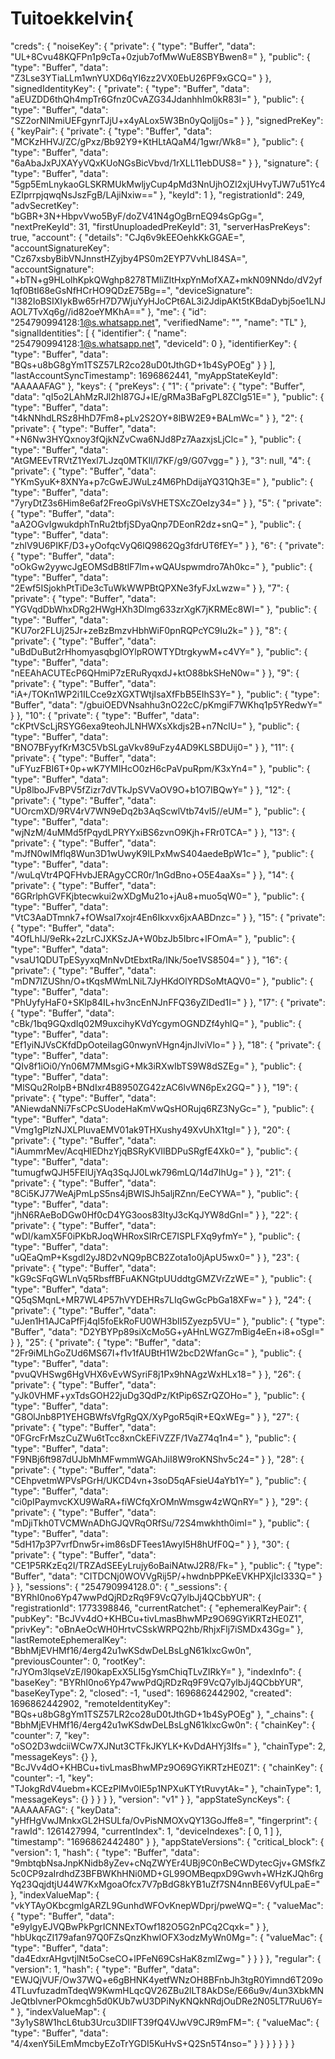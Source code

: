 # Tuitoekkelvin{
  "creds": {
    "noiseKey": {
      "private": {
        "type": "Buffer",
        "data": "UL+8Cvu48KQFPn1p9cTa+0zjub7ofMwWuE8SBYBwen8="
      },
      "public": {
        "type": "Buffer",
        "data": "Z3Lse3YTiaLLm1wnYUXD6qYI6zz2VX0EbU26PF9xGCQ="
      }
    },
    "signedIdentityKey": {
      "private": {
        "type": "Buffer",
        "data": "aEUZDD6thQh4mpTr6Gfnz0CvAZG34JdanhhIm0kR83I="
      },
      "public": {
        "type": "Buffer",
        "data": "SZ2orNlNmiUEFgynrTJjU+x4yALox5W3Bn0yQoljj0s="
      }
    },
    "signedPreKey": {
      "keyPair": {
        "private": {
          "type": "Buffer",
          "data": "MCKzHHVJ/ZC/gPxz/Bb92Y9+KtHLtAQaM4/1gwr/Wk8="
        },
        "public": {
          "type": "Buffer",
          "data": "6aAbaJxPJXAYyVQxKUoNGsBicVbvd/1rXLL11ebDUS8="
        }
      },
      "signature": {
        "type": "Buffer",
        "data": "5gp5EmLnykaoGLSKRMUkMwljyCup4pMd3NnUjhOZI2xjUHvyTJW7u51Yc4EZIprrpjqwqNsJszFgB/LAjiNxiw=="
      },
      "keyId": 1
    },
    "registrationId": 249,
    "advSecretKey": "bGBR+3N+HbpvVwo5ByF/doZV41N4gOgBrnEQ94sGpGg=",
    "nextPreKeyId": 31,
    "firstUnuploadedPreKeyId": 31,
    "serverHasPreKeys": true,
    "account": {
      "details": "CJq6v9kEEOehkKkGGAE=",
      "accountSignatureKey": "Cz67xsbyBibVNJnnstHZyjby4PS0m2EYP7VvhLI84SA=",
      "accountSignature": "+bTN+g9HLolhKpkQWghp8278TMliZItHxpYnMofXAZ+mkN09NNdo/dV2yf1qf0BtI68eGsNfHCrHO9QDzE75Bg==",
      "deviceSignature": "l382IoBSIXIykBw65rH7D7WjuYyHJoCPt6AL3i2JdipAKt5tKBdaDybj5oe1LNJAOL7TvXq6g//id82oeYMKhA=="
    },
    "me": {
      "id": "254790994128:1@s.whatsapp.net",
      "verifiedName": "",
      "name": "TL"
    },
    "signalIdentities": [
      {
        "identifier": {
          "name": "254790994128:1@s.whatsapp.net",
          "deviceId": 0
        },
        "identifierKey": {
          "type": "Buffer",
          "data": "BQs+u8bG8gYm1TSZ57LR2co28uD0tJthGD+1b4SyPOEg"
        }
      }
    ],
    "lastAccountSyncTimestamp": 1696862441,
    "myAppStateKeyId": "AAAAAFAG"
  },
  "keys": {
    "preKeys": {
      "1": {
        "private": {
          "type": "Buffer",
          "data": "qI5o2LAhMzRJl2hI87GJ+lE/gRMa3BaFgPL8ZCIg51E="
        },
        "public": {
          "type": "Buffer",
          "data": "t4kNNhdLRSz8HhD7Fm8+pLv2S2OY+8lBW2E9+BALmWc="
        }
      },
      "2": {
        "private": {
          "type": "Buffer",
          "data": "+N6Nw3HYQxnoy3fQjkNZvCwa6NJd8Pz7AazxjsLjClc="
        },
        "public": {
          "type": "Buffer",
          "data": "AtGMEEvTRVtZ1Yexl7LJzq0MTKIl/l7KF/g9/G07vgg="
        }
      },
      "3": null,
      "4": {
        "private": {
          "type": "Buffer",
          "data": "YKmSyuK+8XNYa+p7cGwEJWuLz4M6PhDdijaYQ31Qh3E="
        },
        "public": {
          "type": "Buffer",
          "data": "7yryDtZ3s6Him8e6af2FreoGpiVsVHETSXcZOeIzy34="
        }
      },
      "5": {
        "private": {
          "type": "Buffer",
          "data": "aA2OGvIgwukdphTnRu2tbfjSDyaQnp7DEonR2dz+snQ="
        },
        "public": {
          "type": "Buffer",
          "data": "zhlV9U6PIKF/D3+yOofqcVyQ6lQ9862Qg3fdrUT6fEY="
        }
      },
      "6": {
        "private": {
          "type": "Buffer",
          "data": "oOkGw2yywcJgEOMSdB8tlF7lm+wQAUspwmdro7Ah0kc="
        },
        "public": {
          "type": "Buffer",
          "data": "2Ewf5ISjokhPtTiDe3cTuWkWWPBtQPXNe3fyFJxLwzw="
        }
      },
      "7": {
        "private": {
          "type": "Buffer",
          "data": "YGVqdDbWhxDRg2HWgHXh3Dlmg633zrXgK7jKRMEc8WI="
        },
        "public": {
          "type": "Buffer",
          "data": "KU7or2FLUj25Jr+zeBzBmzvHbhWiF0pnRQPcYC9Iu2k="
        }
      },
      "8": {
        "private": {
          "type": "Buffer",
          "data": "uBdDuBut2rHhomyasqbgIOYlpROWTYDtrgkywM+c4VY="
        },
        "public": {
          "type": "Buffer",
          "data": "nEEAhACUTEcP6QHmiP7zERuRyqxdJ+ktO88bkSHeN0w="
        }
      },
      "9": {
        "private": {
          "type": "Buffer",
          "data": "iA+/TOKn1WP2i1ILCce9zXGXTWtjIsaXfFbB5EIhS3Y="
        },
        "public": {
          "type": "Buffer",
          "data": "/gbuiOEDVNsahhu3nO22cC/pKmgiF7WKhq1p5YRedwY="
        }
      },
      "10": {
        "private": {
          "type": "Buffer",
          "data": "cKPtVScLjRSYG6exa9teohJLNHWXsXkdjs2B+n7NclU="
        },
        "public": {
          "type": "Buffer",
          "data": "BNO7BFyyfKrM3C5VbSLgaVkv89uFzy4AD9KLSBDUij0="
        }
      },
      "11": {
        "private": {
          "type": "Buffer",
          "data": "uFYuzFBI6T+0p+wK7YMIHcO0zH6cPaVpuRpm/K3xYn4="
        },
        "public": {
          "type": "Buffer",
          "data": "Up8lboJFvBPV5fZizr7dVTkJpSVVaOV9O+b1O7IBQwY="
        }
      },
      "12": {
        "private": {
          "type": "Buffer",
          "data": "UOrcmXD/9RV4rV7WN9eDq2b3AqScwlVtb74vl5//eUM="
        },
        "public": {
          "type": "Buffer",
          "data": "wjNzM/4uMMd5fPqydLPRYYxiBS6zvnO9Kjh+FRr0TCA="
        }
      },
      "13": {
        "private": {
          "type": "Buffer",
          "data": "mJfN0wIMflq8Wun3D1wUwyK9ILPxMwS404aedeBpW1c="
        },
        "public": {
          "type": "Buffer",
          "data": "/wuLqVtr4PQFHvbJERAgyCCR0r/1nGdBno+O5E4aaXs="
        }
      },
      "14": {
        "private": {
          "type": "Buffer",
          "data": "6GRrlphGVFKjbtecwkui2wXDgMu21o+jAu8+muo5qW0="
        },
        "public": {
          "type": "Buffer",
          "data": "VtC3AaDTmnk7+fOWsaI7xojr4En6Ikxvx6jxAABDnzc="
        }
      },
      "15": {
        "private": {
          "type": "Buffer",
          "data": "4OfLhIJ/9eRk+2zLrCJXKSzJA+W0bzJb5Ibrc+lFOmA="
        },
        "public": {
          "type": "Buffer",
          "data": "vsaU1QDUTpESyyxqMnNvDtEbxtRa/INk/5oe1VS8504="
        }
      },
      "16": {
        "private": {
          "type": "Buffer",
          "data": "mDN7IZUShn/O+tKqsMWmLNiL7JyHKdOlYRDSoMtAQV0="
        },
        "public": {
          "type": "Buffer",
          "data": "PhUyfyHaF0+SKlp84IL+hv3ncEnNJnFFQ36yZlDed1I="
        }
      },
      "17": {
        "private": {
          "type": "Buffer",
          "data": "cBk/1bq9GQxdIq02M9uxcihyKVdYcgymOGNDZf4yhlQ="
        },
        "public": {
          "type": "Buffer",
          "data": "Ef1yiNJVsCKfdDpOoteiIagG0nwynVHgn4jnJlviVlo="
        }
      },
      "18": {
        "private": {
          "type": "Buffer",
          "data": "QIv8f1iOi0/Yn06M7MMsgiG+Mk3iRXwIbTS9W8dSZEg="
        },
        "public": {
          "type": "Buffer",
          "data": "MlSQu2RolpB+BNdIxr4B8950ZG42zAC6lvWN6pEx2GQ="
        }
      },
      "19": {
        "private": {
          "type": "Buffer",
          "data": "ANiewdaNNi7FsCPcSUodeHaKmVwQsHORujq6RZ3NyGc="
        },
        "public": {
          "type": "Buffer",
          "data": "Vmg1gPlzNJXLPIuvaEMV01ak9THXushy49XvUhX1tgI="
        }
      },
      "20": {
        "private": {
          "type": "Buffer",
          "data": "iAummrMev/AcqHlEDhzYjqBSRyKVIlBDPuSRgfE4Xk0="
        },
        "public": {
          "type": "Buffer",
          "data": "tumugfwQJH5FElUjYAq3SqJJ0Lwk796mLQ/14d7IhUg="
        }
      },
      "21": {
        "private": {
          "type": "Buffer",
          "data": "8Ci5KJ77WeAjPmLpS5ns4jBWISJh5aljRZnn/EeCYWA="
        },
        "public": {
          "type": "Buffer",
          "data": "jhN6RAeBoDGw0Hf0cD4YG3oos83ItyJ3cKqJYW8dGnI="
        }
      },
      "22": {
        "private": {
          "type": "Buffer",
          "data": "wDI/kamX5F0iPKbRJoqWHRoxSIRrCE7ISPLFXq9yfmY="
        },
        "public": {
          "type": "Buffer",
          "data": "uQEaQmP+KsgdI2yJ8D2vNQ9pBCB2Zota1o0jApU5wx0="
        }
      },
      "23": {
        "private": {
          "type": "Buffer",
          "data": "kG9cSFqGWLnVq5RbsffBFuAKNGtpUUddtgGMZVrZzWE="
        },
        "public": {
          "type": "Buffer",
          "data": "Q5qSMqnL+MR7WL4P57hVYDEHRs7LIqGwGcPbGa18XFw="
        }
      },
      "24": {
        "private": {
          "type": "Buffer",
          "data": "uJen1H1AJCaPfFj4qI5foEkRoFU0WH3bII5Zyezp5VU="
        },
        "public": {
          "type": "Buffer",
          "data": "D2YBYPp89siXcMo5G+yAHnLWGZ7mBig4eEn+i8+oSgI="
        }
      },
      "25": {
        "private": {
          "type": "Buffer",
          "data": "2Fr9iMLhGoZUd6MS67I+f1v1fAUBtH1W2bcD2WfanGc="
        },
        "public": {
          "type": "Buffer",
          "data": "pvuQVHSwg6HgVHX6vEvWSyriF8j1Px9hNAgzWxHLx18="
        }
      },
      "26": {
        "private": {
          "type": "Buffer",
          "data": "yJk0VHMF+yxTdsGOH22juDg3QdPz/KtPip6SZrQZOHo="
        },
        "public": {
          "type": "Buffer",
          "data": "G8OlJnb8P1YEHGBWfsVfgRgQX/XyPgoR5qiR+EQxWEg="
        }
      },
      "27": {
        "private": {
          "type": "Buffer",
          "data": "0FGrcFrMszCuZWu6tTcc8xnCkEFiVZZF/1VaZ74q1n4="
        },
        "public": {
          "type": "Buffer",
          "data": "F9NBj6ft987dUJbMhMFwmmWGAhJiI8W9roKNShv5c24="
        }
      },
      "28": {
        "private": {
          "type": "Buffer",
          "data": "CEhpvetmWPVsPGrH/UKCD4vn+3soD5qAFsieU4aYb1Y="
        },
        "public": {
          "type": "Buffer",
          "data": "ci0pIPaymvcKXU9WaRA+fiWCfqXrOMnWmsgw4zWQnRY="
        }
      },
      "29": {
        "private": {
          "type": "Buffer",
          "data": "mDjiTkh0TVCMWnADhGJQVRqORfSu/72S4mwkhth0imI="
        },
        "public": {
          "type": "Buffer",
          "data": "5dH17p3P7vrfDnw5r+im86sDFTees1AwyI5H8hUfF0Q="
        }
      },
      "30": {
        "private": {
          "type": "Buffer",
          "data": "CE1P5RKzEq2I/TRZAdSEEyLrujy6oBaiNAtwJ2R8/Fk="
        },
        "public": {
          "type": "Buffer",
          "data": "CITDCNj0WOVVgRij5P/+hwdnbPPKeEVKHPXjIcI333Q="
        }
      }
    },
    "sessions": {
      "254790994128.0": {
        "_sessions": {
          "BYRhI0no6Yp47wwPdQjRDzRq9F9VcQ7ylbJj4QCbbYUR": {
            "registrationId": 1773398846,
            "currentRatchet": {
              "ephemeralKeyPair": {
                "pubKey": "BcJVv4dO+KHBCu+tivLmasBhwMPz9O69GYiKRTzHE0Z1",
                "privKey": "oBnAeOcWH0HrtvCSskWRPQ2hb/RhjxFlj7iSMDx43Gg="
              },
              "lastRemoteEphemeralKey": "BbhMjEVHMf16/4erg42u1wKSdwDeLBsLgN61klxcGw0n",
              "previousCounter": 0,
              "rootKey": "rJYOm3lqseVzE/I90kapExX5LI5gYsmChiqTLvZIRkY="
            },
            "indexInfo": {
              "baseKey": "BYRhI0no6Yp47wwPdQjRDzRq9F9VcQ7ylbJj4QCbbYUR",
              "baseKeyType": 2,
              "closed": -1,
              "used": 1696862442902,
              "created": 1696862442902,
              "remoteIdentityKey": "BQs+u8bG8gYm1TSZ57LR2co28uD0tJthGD+1b4SyPOEg"
            },
            "_chains": {
              "BbhMjEVHMf16/4erg42u1wKSdwDeLBsLgN61klxcGw0n": {
                "chainKey": {
                  "counter": 7,
                  "key": "oSO2D3wdciiWCw7XJNut3CTFkJKYLK+KvDdAHYj3Ifs="
                },
                "chainType": 2,
                "messageKeys": {}
              },
              "BcJVv4dO+KHBCu+tivLmasBhwMPz9O69GYiKRTzHE0Z1": {
                "chainKey": {
                  "counter": -1,
                  "key": "TJokgRdV4uebm+KCEzPlMv0IE5p1NPXuKTYtRuvytAk="
                },
                "chainType": 1,
                "messageKeys": {}
              }
            }
          }
        },
        "version": "v1"
      }
    },
    "appStateSyncKeys": {
      "AAAAAFAG": {
        "keyData": "yHfHgVwJMnkxGL2HSULfa/OvPisNMOXvQY13GoJffe8=",
        "fingerprint": {
          "rawId": 1261427994,
          "currentIndex": 1,
          "deviceIndexes": [
            0,
            1
          ]
        },
        "timestamp": "1696862442480"
      }
    },
    "appStateVersions": {
      "critical_block": {
        "version": 1,
        "hash": {
          "type": "Buffer",
          "data": "9mbtqbNsaJnpKNidb8yZev+cNqZWYEr4UBj9C0nBeCWDytecGjv+GMSfkZ5c0CP9zaIrdhdZ3BFBWKhHNi0MD+GL99OMBeqpxD9Gwvh+WHzKJQh6rgYq23QqjdtjU44W7KxMgoaOfcx7V7pBdG8kYB1uZf7SN4nnBE6VyfULpaE="
        },
        "indexValueMap": {
          "vkYTAyOKbcgmlgARZL9GunhdWFOvKnepWDprj/pweWQ=": {
            "valueMac": {
              "type": "Buffer",
              "data": "e9yIgyEJVQBwPkPgrICNNExTOwf182O5G2nPCq2Cqxk="
            }
          },
          "hbUkqcZI179afan97Q0FZsQnzKhwIOFX3odzMyWn0Mg=": {
            "valueMac": {
              "type": "Buffer",
              "data": "da4EdxrAHgvtjlNt5oCseCO+lPFeN69CsHaK8zmlZwg="
            }
          }
        }
      },
      "regular": {
        "version": 1,
        "hash": {
          "type": "Buffer",
          "data": "EWJQjVUF/Ow37WQ+e6gBHNK4yetfWNzOH8BFnbJh3tgR0Yimnd6T209o4TLuvfuzadmTdeqW9KwmHLqcQV26ZBu2lLT8AkDSe/E66u9v/4un3XbkMNJeQtblvnerPOkmcgh5d0KUb7wU3DPiNyKNQkNRdjOuDRe2N05LT7RuU6Y="
        },
        "indexValueMap": {
          "3y1yS8W1hcL6tub3Urcu3DIIFT39fQ4VJwV9CJR9mFM=": {
            "valueMac": {
              "type": "Buffer",
              "data": "4/4xenY5iLEmMmcbyEZoTrYGDI5KuHvS+Q2Sn5T4nso="
            }
          }
        }
      }
    }
  }
}
